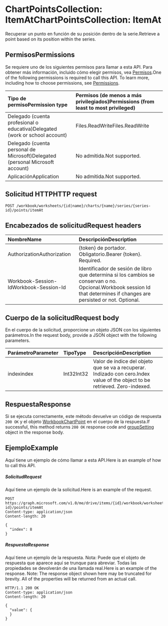 # <a name="chartpointscollection-itemat"></a><span data-ttu-id="cec7f-101">ChartPointsCollection: ItemAt</span><span class="sxs-lookup"><span data-stu-id="cec7f-101">ChartPointsCollection: ItemAt</span></span>

<span data-ttu-id="cec7f-102">Recuperar un punto en función de su posición dentro de la serie.</span><span class="sxs-lookup"><span data-stu-id="cec7f-102">Retrieve a point based on its position within the series.</span></span>
## <a name="permissions"></a><span data-ttu-id="cec7f-103">Permisos</span><span class="sxs-lookup"><span data-stu-id="cec7f-103">Permissions</span></span>
<span data-ttu-id="cec7f-p101">Se requiere uno de los siguientes permisos para llamar a esta API. Para obtener más información, incluido cómo elegir permisos, vea [Permisos](../../../concepts/permissions_reference.md).</span><span class="sxs-lookup"><span data-stu-id="cec7f-p101">One of the following permissions is required to call this API. To learn more, including how to choose permissions, see [Permissions](../../../concepts/permissions_reference.md).</span></span>

|<span data-ttu-id="cec7f-106">Tipo de permiso</span><span class="sxs-lookup"><span data-stu-id="cec7f-106">Permission type</span></span>      | <span data-ttu-id="cec7f-107">Permisos (de menos a más privilegiados)</span><span class="sxs-lookup"><span data-stu-id="cec7f-107">Permissions (from least to most privileged)</span></span>              |
|:--------------------|:---------------------------------------------------------|
|<span data-ttu-id="cec7f-108">Delegado (cuenta profesional o educativa)</span><span class="sxs-lookup"><span data-stu-id="cec7f-108">Delegated (work or school account)</span></span> | <span data-ttu-id="cec7f-109">Files.ReadWrite</span><span class="sxs-lookup"><span data-stu-id="cec7f-109">Files.ReadWrite</span></span>    |
|<span data-ttu-id="cec7f-110">Delegado (cuenta personal de Microsoft)</span><span class="sxs-lookup"><span data-stu-id="cec7f-110">Delegated (personal Microsoft account)</span></span> | <span data-ttu-id="cec7f-111">No admitida.</span><span class="sxs-lookup"><span data-stu-id="cec7f-111">Not supported.</span></span>    |
|<span data-ttu-id="cec7f-112">Aplicación</span><span class="sxs-lookup"><span data-stu-id="cec7f-112">Application</span></span> | <span data-ttu-id="cec7f-113">No admitida.</span><span class="sxs-lookup"><span data-stu-id="cec7f-113">Not supported.</span></span> |

## <a name="http-request"></a><span data-ttu-id="cec7f-114">Solicitud HTTP</span><span class="sxs-lookup"><span data-stu-id="cec7f-114">HTTP request</span></span>
<!-- { "blockType": "ignored" } -->
```http
POST /workbook/worksheets/{id|name}/charts/{name}/series/{series-id}/points/itemAt

```
## <a name="request-headers"></a><span data-ttu-id="cec7f-115">Encabezados de solicitud</span><span class="sxs-lookup"><span data-stu-id="cec7f-115">Request headers</span></span>
| <span data-ttu-id="cec7f-116">Nombre</span><span class="sxs-lookup"><span data-stu-id="cec7f-116">Name</span></span>       | <span data-ttu-id="cec7f-117">Descripción</span><span class="sxs-lookup"><span data-stu-id="cec7f-117">Description</span></span>|
|:---------------|:----------|
| <span data-ttu-id="cec7f-118">Authorization</span><span class="sxs-lookup"><span data-stu-id="cec7f-118">Authorization</span></span>  | <span data-ttu-id="cec7f-p102">{token} de portador. Obligatorio.</span><span class="sxs-lookup"><span data-stu-id="cec7f-p102">Bearer {token}. Required.</span></span> |
| <span data-ttu-id="cec7f-121">Workbook-Session-Id</span><span class="sxs-lookup"><span data-stu-id="cec7f-121">Workbook-Session-Id</span></span>  | <span data-ttu-id="cec7f-p103">Identificador de sesión de libro que determina si los cambios se conservan o no. Opcional.</span><span class="sxs-lookup"><span data-stu-id="cec7f-p103">Workbook session Id that determines if changes are persisted or not. Optional.</span></span>|

## <a name="request-body"></a><span data-ttu-id="cec7f-124">Cuerpo de la solicitud</span><span class="sxs-lookup"><span data-stu-id="cec7f-124">Request body</span></span>
<span data-ttu-id="cec7f-125">En el cuerpo de la solicitud, proporcione un objeto JSON con los siguientes parámetros.</span><span class="sxs-lookup"><span data-stu-id="cec7f-125">In the request body, provide a JSON object with the following parameters.</span></span>

| <span data-ttu-id="cec7f-126">Parámetro</span><span class="sxs-lookup"><span data-stu-id="cec7f-126">Parameter</span></span>    | <span data-ttu-id="cec7f-127">Tipo</span><span class="sxs-lookup"><span data-stu-id="cec7f-127">Type</span></span>   |<span data-ttu-id="cec7f-128">Descripción</span><span class="sxs-lookup"><span data-stu-id="cec7f-128">Description</span></span>|
|:---------------|:--------|:----------|
|<span data-ttu-id="cec7f-129">index</span><span class="sxs-lookup"><span data-stu-id="cec7f-129">index</span></span>|<span data-ttu-id="cec7f-130">Int32</span><span class="sxs-lookup"><span data-stu-id="cec7f-130">Int32</span></span>|<span data-ttu-id="cec7f-p104">Valor de índice del objeto que se va a recuperar. Indizado con cero.</span><span class="sxs-lookup"><span data-stu-id="cec7f-p104">Index value of the object to be retrieved. Zero-indexed.</span></span>|

## <a name="response"></a><span data-ttu-id="cec7f-133">Respuesta</span><span class="sxs-lookup"><span data-stu-id="cec7f-133">Response</span></span>

<span data-ttu-id="cec7f-134">Si se ejecuta correctamente, este método devuelve un código de respuesta `200 OK` y el objeto [WorkbookChartPoint](../resources/chartpoint.md) en el cuerpo de la respuesta.</span><span class="sxs-lookup"><span data-stu-id="cec7f-134">If successful, this method returns `200 OK` response code and [groupSetting](../resources/chartpoint.md) object in the response body.</span></span>

## <a name="example"></a><span data-ttu-id="cec7f-135">Ejemplo</span><span class="sxs-lookup"><span data-stu-id="cec7f-135">Example</span></span>
<span data-ttu-id="cec7f-136">Aquí tiene un ejemplo de cómo llamar a esta API.</span><span class="sxs-lookup"><span data-stu-id="cec7f-136">Here is an example of how to call this API.</span></span>
##### <a name="request"></a><span data-ttu-id="cec7f-137">Solicitud</span><span class="sxs-lookup"><span data-stu-id="cec7f-137">Request</span></span>
<span data-ttu-id="cec7f-138">Aquí tiene un ejemplo de la solicitud.</span><span class="sxs-lookup"><span data-stu-id="cec7f-138">Here is an example of the request.</span></span>
<!--{
  "blockType": "request",
  "isComposable": true,
  "name": "chartpointscollection_itemat",
  "idempotent": true,
  "@type": "requestBodyResourceFor.chartpointscollection_itemat"
}-->
```http
POST https://graph.microsoft.com/v1.0/me/drive/items/{id}/workbook/worksheets/{id|name}/charts/{name}/series/{series-id}/points/itemAt
Content-type: application/json
Content-length: 20

{
  "index": 8
}
```

##### <a name="response"></a><span data-ttu-id="cec7f-139">Respuesta</span><span class="sxs-lookup"><span data-stu-id="cec7f-139">Response</span></span>
<span data-ttu-id="cec7f-p105">Aquí tiene un ejemplo de la respuesta. Nota: Puede que el objeto de respuesta que aparece aquí se trunque para abreviar. Todas las propiedades se devolverán de una llamada real.</span><span class="sxs-lookup"><span data-stu-id="cec7f-p105">Here is an example of the response. Note: The response object shown here may be truncated for brevity. All of the properties will be returned from an actual call.</span></span>
<!-- {
  "blockType": "response",
  "truncated": true,
  "@odata.type": "microsoft.graph.workbookChartPoint"
} -->
```http
HTTP/1.1 200 OK
Content-type: application/json
Content-length: 20

{
  "value": {
  }
}
```

<!-- uuid: 8fcb5dbc-d5aa-4681-8e31-b001d5168d79
2015-10-25 14:57:30 UTC -->
<!-- {
  "type": "#page.annotation",
  "description": "ChartPointsCollection: ItemAt",
  "keywords": "",
  "section": "documentation",
  "tocPath": ""
}-->